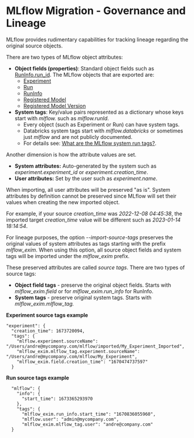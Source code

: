 # MLflow Migration - Governance and Lineage

MLflow provides rudimentary capabilities for tracking lineage regarding the original source objects.

There are two types of MLflow object attributes:
* **Object fields (properties)**: Standard object fields such as [RunInfo.run_id](https://mlflow.org/docs/latest/python_api/mlflow.entities.html#mlflow.entities.RunInfo.run_id). The MLflow objects that are exported are:
  * [Experiment](https://mlflow.org/docs/latest/python_api/mlflow.entities.html#mlflow.entities.Experiment)
  * [Run](https://mlflow.org/docs/latest/python_api/mlflow.entities.html#mlflow.entities.RunInfo)
  * [RunInfo](https://mlflow.org/docs/latest/python_api/mlflow.entities.html#mlflow.entities.RunInfo)
  * [Registered Model](https://mlflow.org/docs/latest/python_api/mlflow.entities.html#mlflow.entities.model_registry.RegisteredModel)
  * [Registered Model Version](https://mlflow.org/docs/latest/python_api/mlflow.entities.html#mlflow.entities.model_registry.ModelVersion)
* **System tags**: Key/value pairs represented as a dictionary whose keys start with *mlflow.* such as *mlflow.runId*.
  * Every object (such as Experiment or Run) can have system tags.
  * Databricks system tags start with *mlflow.databricks* or sometimes just *mlflow* and are not publicly documented.
  * For details see: [What are the MLflow system run tags?](https://github.com/amesar/mlflow-resources/blob/master/MLflow_FAQ.md#what-are-the-mlflow-system-run-tags).

Another dimension is how the attribute values are set.
* **System attributes:** Auto-generated by the system such as *experiment.experiment_id* or *experiment.creation_time*.
* **User attributes:** Set by the user such as *experiment.name*.

When importing, all user attributes will be preserved "as is".
System attributes by definition cannot be preserved since MLflow will set their values when creating the new imported object.

For example, if your source *creation_time* was *2022-12-08 04:45:38*, the imported target *creation_time* value will be different such as *2023-01-14 18:14:54*.

For lineage purposes, the option *--import-source-tags* preserves the original values of system attributes as tags starting with the prefix *mlflow_exim*.
When using this option, all source object fields and system tags will be imported under the *mlflow_exim* prefix.

These preserved attributes are called *source tags*.
There are two types of source tags:
* **Object field tags** - preserve the original object fields. Starts with *mlflow_exim.field* or for *mlflow_exim.run_info* for RunInfo.
* **System tags** - preserve original system tags. Starts with *mlflow_exim.mlflow_tag.*

**Experiment source tags example**
```
"experiment": {
  "creation_time": 1673720094,
  "tags": {
    "mlflow.experiment.sourceName": "/Users/andre@mycompany.com/mlflow/imported/My_Experiment_Imported",
    "mlflow_exim.mlflow_tag.experiment.sourceName": "/Users/andre@mycompany.com/mlflow/My_Experiment",
    "mlflow_exim.field.creation_time": "1670474737597"
  }
```

**Run source tags example**
```
  "mlflow": {
    "info": {
      "start_time": 1673365293970
    },
    "tags": {
      "mlflow_exim.run_info.start_time": "1670836055960",
      "mlflow.user": "admin@mycompany.com",
      "mlflow_exim.mlflow_tag.user": "andre@company.com"
  }
```
